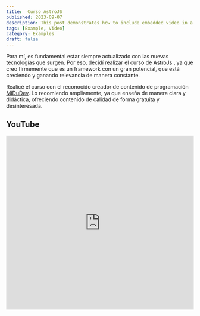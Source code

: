 ```yaml
---
title:  Curso AstroJS
published: 2023-09-07
description: This post demonstrates how to include embedded video in a blog post.
tags: [Example, Video]
category: Examples
draft: false
---
```


Para mí, es fundamental estar siempre actualizado con las nuevas tecnologías que surgen. Por eso, decidí realizar el curso de [AstroJs](https://astro.build/) , ya que creo firmemente que es un framework con un gran potencial, que está creciendo y ganando relevancia de manera constante.

Realicé el curso con el reconocido creador de contenido de programación [MiDuDev](https://www.twitch.tv/midudev). Lo recomiendo ampliamente, ya que enseña de manera clara y didáctica, ofreciendo contenido de calidad de forma gratuita y desinteresada.

## YouTube
<!-- 
<iframe width="100%" height="468" src="https://www.youtube.com/embed/5gIf0_xpFPI?si=N1WTorLKL0uwLsU_" title="YouTube video player" frameborder="0" allow="accelerometer; autoplay; clipboard-write; encrypted-media; gyroscope; picture-in-picture; web-share" allowfullscreen></iframe> -->

<iframe width="100%"" height="468" src="https://www.youtube.com/embed/RB5tR_nqUEw?si=JNTALopbns6qY8Bs" title="YouTube video player" frameborder="0" allow="accelerometer; autoplay; clipboard-write; encrypted-media; gyroscope; picture-in-picture; web-share" referrerpolicy="strict-origin-when-cross-origin" allowfullscreen></iframe>

